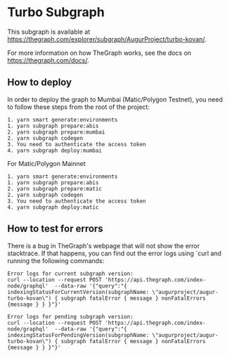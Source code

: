 # Turbo Subgraph

This subgraph is available at https://thegraph.com/explorer/subgraph/AugurProject/turbo-kovan/.

For more information on how TheGraph works, see the docs on https://thegraph.com/docs/.

## How to deploy

In order to deploy the graph to Mumbai (Matic/Polygon Testnet), you need to follow these steps from the root of the project:

```text
1. yarn smart generate:environments
1. yarn subgraph prepare:abis
2. yarn subgraph prepare:mumbai
2. yarn subgraph codegen
3. You need to authenticate the access token
4. yarn subgraph deploy:mumbai
```

For Matic/Polygon Mainnet

```text
1. yarn smart generate:environments
1. yarn subgraph prepare:abis
2. yarn subgraph prepare:matic
2. yarn subgraph codegen
3. You need to authenticate the access token
4. yarn subgraph deploy:matic
```

## How to test for errors

There is a bug in TheGraph's webpage that will not show the error stacktrace. If that happens, you can find out the error logs using `curl and running the following commands: 
```text
Error logs for current subgraph version:
curl --location --request POST 'https://api.thegraph.com/index-node/graphql'  --data-raw '{"query":"{ indexingStatusForCurrentVersion(subgraphName: \"augurproject/augur-turbo-kovan\") { subgraph fatalError { message } nonFatalErrors {message } } }"}'

Error logs for pending subgraph version:
curl --location --request POST 'https://api.thegraph.com/index-node/graphql'  --data-raw '{"query":"{ indexingStatusForPendingVersion(subgraphName: \"augurproject/augur-turbo-kovan\") { subgraph fatalError { message } nonFatalErrors {message } } }"}'
```